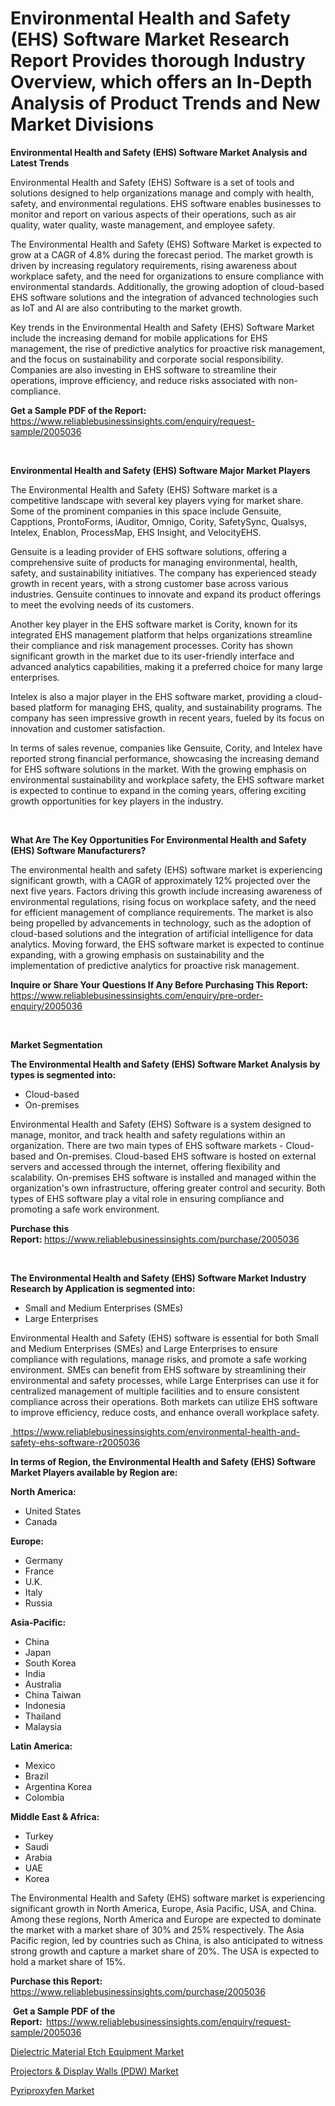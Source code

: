 <p><h1>Environmental Health and Safety (EHS) Software Market Research Report Provides thorough Industry Overview, which offers an In-Depth Analysis of Product Trends and New Market Divisions</h1></p><p><strong>Environmental Health and Safety (EHS) Software Market Analysis and Latest Trends</strong></p>
<p><p>Environmental Health and Safety (EHS) Software is a set of tools and solutions designed to help organizations manage and comply with health, safety, and environmental regulations. EHS software enables businesses to monitor and report on various aspects of their operations, such as air quality, water quality, waste management, and employee safety.</p><p>The Environmental Health and Safety (EHS) Software Market is expected to grow at a CAGR of 4.8% during the forecast period. The market growth is driven by increasing regulatory requirements, rising awareness about workplace safety, and the need for organizations to ensure compliance with environmental standards. Additionally, the growing adoption of cloud-based EHS software solutions and the integration of advanced technologies such as IoT and AI are also contributing to the market growth.</p><p>Key trends in the Environmental Health and Safety (EHS) Software Market include the increasing demand for mobile applications for EHS management, the rise of predictive analytics for proactive risk management, and the focus on sustainability and corporate social responsibility. Companies are also investing in EHS software to streamline their operations, improve efficiency, and reduce risks associated with non-compliance.</p></p>
<p><strong>Get a Sample PDF of the Report:&nbsp;</strong> <a href="https://www.reliablebusinessinsights.com/enquiry/request-sample/2005036">https://www.reliablebusinessinsights.com/enquiry/request-sample/2005036</a></p>
<p>&nbsp;</p>
<p><strong>Environmental Health and Safety (EHS) Software Major Market Players</strong></p>
<p><p>The Environmental Health and Safety (EHS) Software market is a competitive landscape with several key players vying for market share. Some of the prominent companies in this space include Gensuite, Capptions, ProntoForms, iAuditor, Omnigo, Cority, SafetySync, Qualsys, Intelex, Enablon, ProcessMap, EHS Insight, and VelocityEHS.</p><p>Gensuite is a leading provider of EHS software solutions, offering a comprehensive suite of products for managing environmental, health, safety, and sustainability initiatives. The company has experienced steady growth in recent years, with a strong customer base across various industries. Gensuite continues to innovate and expand its product offerings to meet the evolving needs of its customers.</p><p>Another key player in the EHS software market is Cority, known for its integrated EHS management platform that helps organizations streamline their compliance and risk management processes. Cority has shown significant growth in the market due to its user-friendly interface and advanced analytics capabilities, making it a preferred choice for many large enterprises.</p><p>Intelex is also a major player in the EHS software market, providing a cloud-based platform for managing EHS, quality, and sustainability programs. The company has seen impressive growth in recent years, fueled by its focus on innovation and customer satisfaction.</p><p>In terms of sales revenue, companies like Gensuite, Cority, and Intelex have reported strong financial performance, showcasing the increasing demand for EHS software solutions in the market. With the growing emphasis on environmental sustainability and workplace safety, the EHS software market is expected to continue to expand in the coming years, offering exciting growth opportunities for key players in the industry.</p></p>
<p>&nbsp;</p>
<p><strong>What Are The Key Opportunities For Environmental Health and Safety (EHS) Software Manufacturers?</strong></p>
<p><p>The environmental health and safety (EHS) software market is experiencing significant growth, with a CAGR of approximately 12% projected over the next five years. Factors driving this growth include increasing awareness of environmental regulations, rising focus on workplace safety, and the need for efficient management of compliance requirements. The market is also being propelled by advancements in technology, such as the adoption of cloud-based solutions and the integration of artificial intelligence for data analytics. Moving forward, the EHS software market is expected to continue expanding, with a growing emphasis on sustainability and the implementation of predictive analytics for proactive risk management.</p></p>
<p><strong>Inquire or Share Your Questions If Any Before Purchasing This Report:</strong> <a href="https://www.reliablebusinessinsights.com/enquiry/pre-order-enquiry/2005036">https://www.reliablebusinessinsights.com/enquiry/pre-order-enquiry/2005036</a></p>
<p>&nbsp;</p>
<p><strong>Market Segmentation</strong></p>
<p><strong>The Environmental Health and Safety (EHS) Software Market Analysis by types is segmented into:</strong></p>
<p><ul><li>Cloud-based</li><li>On-premises</li></ul></p>
<p><p>Environmental Health and Safety (EHS) Software is a system designed to manage, monitor, and track health and safety regulations within an organization. There are two main types of EHS software markets - Cloud-based and On-premises. Cloud-based EHS software is hosted on external servers and accessed through the internet, offering flexibility and scalability. On-premises EHS software is installed and managed within the organization's own infrastructure, offering greater control and security. Both types of EHS software play a vital role in ensuring compliance and promoting a safe work environment.</p></p>
<p><strong>Purchase this Report:&nbsp;</strong><a href="https://www.reliablebusinessinsights.com/purchase/2005036">https://www.reliablebusinessinsights.com/purchase/2005036</a></p>
<p>&nbsp;</p>
<p><strong>The Environmental Health and Safety (EHS) Software Market Industry Research by Application is segmented into:</strong></p>
<p><ul><li>Small and Medium Enterprises (SMEs)</li><li>Large Enterprises</li></ul></p>
<p><p>Environmental Health and Safety (EHS) software is essential for both Small and Medium Enterprises (SMEs) and Large Enterprises to ensure compliance with regulations, manage risks, and promote a safe working environment. SMEs can benefit from EHS software by streamlining their environmental and safety processes, while Large Enterprises can use it for centralized management of multiple facilities and to ensure consistent compliance across their operations. Both markets can utilize EHS software to improve efficiency, reduce costs, and enhance overall workplace safety.</p></p>
<p><a href="https://www.reliablebusinessinsights.com/environmental-health-and-safety-ehs-software-r2005036">&nbsp;https://www.reliablebusinessinsights.com/environmental-health-and-safety-ehs-software-r2005036</a></p>
<p><strong>In terms of Region, the Environmental Health and Safety (EHS) Software Market Players available by Region are:</strong></p>
<p>
    <p> <strong> North America: </strong>
        <ul>
            <li>United States</li>
            <li>Canada</li>
        </ul>
        </p> 
    <p> <strong> Europe: </strong>
        <ul>
            <li>Germany</li>
            <li>France</li>
            <li>U.K.</li>
            <li>Italy</li>
            <li>Russia</li>
        </ul>
        </p> 
    <p> <strong> Asia-Pacific: </strong>
        <ul>
            <li>China</li>
            <li>Japan</li>
            <li>South Korea</li>
            <li>India</li>
            <li>Australia</li>
            <li>China Taiwan</li>
            <li>Indonesia</li>
            <li>Thailand</li>
            <li>Malaysia</li>
        </ul>
        </p> 
    <p> <strong> Latin America: </strong>
        <ul>
            <li>Mexico</li>
            <li>Brazil</li>
            <li>Argentina Korea</li>
            <li>Colombia</li>
        </ul>
        </p> 
    <p> <strong> Middle East & Africa: </strong>
        <ul>
            <li>Turkey</li>
            <li>Saudi</li>
            <li>Arabia</li>
            <li>UAE</li>
            <li>Korea</li>
        </ul>
    </p>
    </p>
<p><p>The Environmental Health and Safety (EHS) software market is experiencing significant growth in North America, Europe, Asia Pacific, USA, and China. Among these regions, North America and Europe are expected to dominate the market with a market share of 30% and 25% respectively. The Asia Pacific region, led by countries such as China, is also anticipated to witness strong growth and capture a market share of 20%. The USA is expected to hold a market share of 15%.</p></p>
<p><strong>Purchase this Report: </strong><a href="https://www.reliablebusinessinsights.com/purchase/2005036">https://www.reliablebusinessinsights.com/purchase/2005036</a></p>
<p>&nbsp;<strong>Get a Sample PDF of the Report:&nbsp;&nbsp;</strong><a href="https://www.reliablebusinessinsights.com/enquiry/request-sample/2005036">https://www.reliablebusinessinsights.com/enquiry/request-sample/2005036</a></p>
<p><strong></strong></p>
<p><p><a href="https://github.com/ctanaka235/Market-Research-Report-List-1/blob/main/dielectric-material-etch-equipment-market.md">Dielectric Material Etch Equipment Market</a></p><p><a href="https://github.com/AlysaLedner2023/Market-Research-Report-List-2/blob/main/projectors-display-walls-pdw-market.md">Projectors & Display Walls (PDW) Market</a></p><p><a href="https://github.com/JermaineCrona2023/Market-Research-Report-List-2/blob/main/pyriproxyfen-market.md">Pyriproxyfen Market</a></p></p>